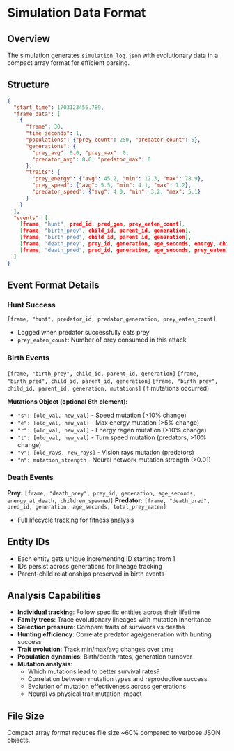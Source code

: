 # Simulation Data Format

## Overview
The simulation generates `simulation_log.json` with evolutionary data in a compact array format for efficient parsing.

## Structure

```json
{
  "start_time": 1703123456.789,
  "frame_data": [
    {
      "frame": 30,
      "time_seconds": 1,
      "populations": {"prey_count": 250, "predator_count": 5},
      "generations": {
        "prey_avg": 0.0, "prey_max": 0,
        "predator_avg": 0.0, "predator_max": 0
      },
      "traits": {
        "prey_energy": {"avg": 45.2, "min": 12.3, "max": 78.9},
        "prey_speed": {"avg": 5.5, "min": 4.1, "max": 7.2},
        "predator_speed": {"avg": 4.0, "min": 3.2, "max": 5.1}
      }
    }
  ],
  "events": [
    [frame, "hunt", pred_id, pred_gen, prey_eaten_count],
    [frame, "birth_prey", child_id, parent_id, generation],
    [frame, "birth_pred", child_id, parent_id, generation],
    [frame, "death_prey", prey_id, generation, age_seconds, energy, children_spawned],
    [frame, "death_pred", pred_id, generation, age_seconds, prey_eaten]
  ]
}
```

## Event Format Details

### Hunt Success
`[frame, "hunt", predator_id, predator_generation, prey_eaten_count]`
- Logged when predator successfully eats prey
- `prey_eaten_count`: Number of prey consumed in this attack

### Birth Events
`[frame, "birth_prey", child_id, parent_id, generation]`
`[frame, "birth_pred", child_id, parent_id, generation]`
`[frame, "birth_prey", child_id, parent_id, generation, mutations]` (if mutations occurred)

**Mutations Object (optional 6th element):**
- `"s": [old_val, new_val]` - Speed mutation (>10% change)
- `"e": [old_val, new_val]` - Max energy mutation (>5% change) 
- `"r": [old_val, new_val]` - Energy regen mutation (>10% change)
- `"t": [old_val, new_val]` - Turn speed mutation (predators, >10% change)
- `"v": [old_rays, new_rays]` - Vision rays mutation (predators)
- `"n": mutation_strength` - Neural network mutation strength (>0.01)

### Death Events
**Prey:** `[frame, "death_prey", prey_id, generation, age_seconds, energy_at_death, children_spawned]`
**Predator:** `[frame, "death_pred", pred_id, generation, age_seconds, total_prey_eaten]`
- Full lifecycle tracking for fitness analysis

## Entity IDs
- Each entity gets unique incrementing ID starting from 1
- IDs persist across generations for lineage tracking
- Parent-child relationships preserved in birth events

## Analysis Capabilities
- **Individual tracking**: Follow specific entities across their lifetime
- **Family trees**: Trace evolutionary lineages with mutation inheritance
- **Selection pressure**: Compare traits of survivors vs deaths
- **Hunting efficiency**: Correlate predator age/generation with hunting success
- **Trait evolution**: Track min/max/avg changes over time
- **Population dynamics**: Birth/death rates, generation turnover
- **Mutation analysis**: 
  - Which mutations lead to better survival rates?
  - Correlation between mutation types and reproductive success
  - Evolution of mutation effectiveness across generations
  - Neural vs physical trait mutation impact

## File Size
Compact array format reduces file size ~60% compared to verbose JSON objects.